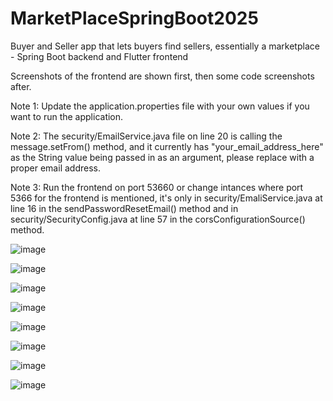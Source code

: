# MarketPlaceSpringBoot2025
Buyer and Seller app that lets buyers find sellers, essentially a marketplace - Spring Boot backend and Flutter frontend

Screenshots of the frontend are shown first, then some code screenshots after.

Note 1: Update the application.properties file with your own values if you want to run the application.

Note 2: The security/EmailService.java file on line 20 is calling the message.setFrom() method, and it currently has "your_email_address_here" as the String value being passed in as an argument, please replace with a proper email address.

Note 3: Run the frontend on port 53660 or change intances where port 5366 for the frontend is mentioned, it's only in security/EmaliService.java at line 16 in the sendPasswordResetEmail() method and in security/SecurityConfig.java at line 57 in the corsConfigurationSource() method.

![image](https://github.com/user-attachments/assets/8f51e8af-03f6-40fc-883d-4a6fba6cb4ed)

![image](https://github.com/user-attachments/assets/6eba0d38-9b26-44c5-9f25-008872e4a553)

![image](https://github.com/user-attachments/assets/251a6633-9547-42f5-b21c-98fd5a9ea5e5)

![image](https://github.com/user-attachments/assets/90b71b89-605e-4865-9988-c6f250f408cb)

![image](https://github.com/user-attachments/assets/9b2863e9-66db-4992-9143-6a8526fb749d)

![image](https://github.com/user-attachments/assets/3cd038e0-a475-4d88-9b9d-16d77b4b814d)

![image](https://github.com/user-attachments/assets/e3b9ccf8-df6e-432a-9e53-228dcb77495a)

![image](https://github.com/user-attachments/assets/b9d06214-f8c5-4297-ac80-785f7eae774d)





